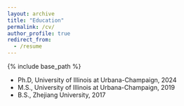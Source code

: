 ```yaml
---
layout: archive
title: "Education"
permalink: /cv/
author_profile: true
redirect_from:
  - /resume
---
```


{% include base_path %}

* Ph.D, University of Illinois at Urbana-Champaign, 2024
* M.S., University of Illinois at Urbana-Champaign, 2019
* B.S., Zhejiang University, 2017
